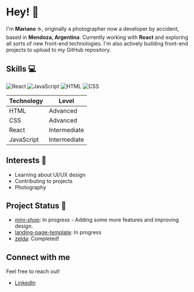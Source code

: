 # Hey! 👋

I'm **Mariano** ☕, originally a photographer now a developer by accident, based in **Mendoza, Argentina**.
Currently working with **React** <i class="fab fa-react"></i> and exploring all sorts of new front-end technologies. I'm also actively building front-end projects to upload to my GitHub repository.

## Skills 💻
![React](https://img.shields.io/badge/React-React%20js-brightgreen)
![JavaScript](https://img.shields.io/badge/JavaScript-JavaScript-yellow)
![HTML](https://img.shields.io/badge/HTML-HTML%205-orange)
![CSS](https://img.shields.io/badge/CSS-CSS%203-blue)

| Technology    | Level       |
|---------------|-------------|
| HTML          | Advanced |
| CSS           | Advanced |
| React         | Intermediate |
| JavaScript    | Intermediate |¡

## Interests 🌱
- Learning about UI/UX design
- Contributing to projects
- Photography

## Project Status 🚦
- [mini-shop](https://github.com/Mariano-Ariel/mini-shop): In progress - Adding some more features and improving design.
- [landing-page-template](https://github.com/Mariano-Ariel/landing-page-template): In progress
- [zelda](https://github.com/Mariano-Ariel/zelda): Completed!

## Connect with me
Feel free to reach out!
- [LinkedIn](https://www.linkedin.com/in/mariano-rodriguez-dev)
